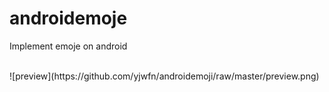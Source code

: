 # androidemoje
Implement  emoje on android

</br>
![preview](https://github.com/yjwfn/androidemoji/raw/master/preview.png)